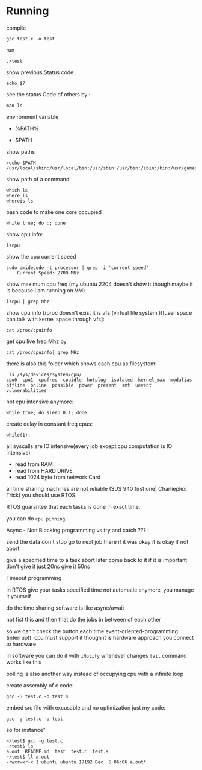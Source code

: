 # Running 
compile 
```
gcc test.c -o test
```
run
```
./test
```
show previous Status code
```
echo $?
```
see the status Code of others by :
```
man ls
```
environment variable

- %PATH%

- $PATH

show paths 
```
>echo $PATH
/usr/local/sbin:/usr/local/bin:/usr/sbin:/usr/bin:/sbin:/bin:/usr/games:/usr/local/games:/snap/bin:/snap/bin
```
show path of a command
```
which ls
where ls
whereis ls
```
bash code to make one core occupied
```
while true; do :; done
```
show cpu info:
```
lscpu
```
show the cpu current speed
```
sudo dmidecode -t processor | grep -i 'current speed'
	Current Speed: 2700 MHz
```
show maximum cpu freq (my ubuntu 2204 doesn't show it though maybe it is because I am running on VM)
```
lscpu | grep Mhz
```
show cpu info (/proc doesn't exist it is vfs (virtual file system ))[user space can talk with kernel space through vfs]:
```
cat /proc/cpuinfo
```
get cpu live freq Mhz by
```
cat /proc/cpuinfo| grep MHz
```
there is also this folder which shows each cpu as filesystem:
```
 ls /sys/devices/system/cpu/
cpu0  cpu1  cpufreq  cpuidle  hotplug  isolated  kernel_max  modalias  offline  online  possible  power  present  smt  uevent  vulnerabilities
```
not cpu intensive anymore:
```
while true; do sleep 0.1; done  
```
create delay in constant freq cpus:
```
while(1);
```
all syscalls are IO intensive(every job except cpu computation is IO intensive)
- read from RAM
- read from HARD DRIVE
- read 1024 byte from network Card

all time sharing machines are not reliable (SDS 940 first one| Charlieplex Trick) you should use RTOS.

RTOS guarantee that each tasks is done in exact time.

you can do `cpu pinning`.

Async - Non Blocking programming vs try and catch ??? :

send the data don't stop
go to next job there if it was okay it is okay if not abort

give a specified time to a task
abort later come back to it
if it is important don't give it just 20ns give it 50ns

Timeout programming

in RTOS give your tasks specified time not automatic anymore, you manage it yourself

do the time sharing software is like async/await


not fist this and then that 
do the jobs in between of each other

so we can't check the button each time
event-oriented-programming (interrupt):
cpu must support it though
it is hardware approach you connect to hardware 


in software you can do it with `iNotify` whenever changes 
`tail` command works like this

polling is also another way instead of occupying cpu with a infinite loop

create assembly of c code:
```
gcc -S test.c -o test.s
```
embed src file with excusable and no optimization just my code:
```
gcc -g test.c -o test
```
so for instance"
```
~/test$ gcc -g test.c
~/test$ ls
a.out  README.md  test  test.c  test.s
~/test$ ll a.out
-rwxrwxr-x 1 ubuntu ubuntu 17192 Dec  5 06:06 a.out*
```